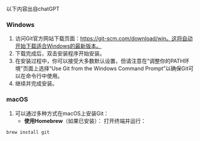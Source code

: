 <span class="notation">以下内容出自chatGPT</span>

### Windows

1. 访问Git官方网站下载页面：https://git-scm.com/download/win。这将自动开始下载适合Windows的最新版本。
2. 下载完成后，双击安装程序开始安装。
3. 在安装过程中，你可以接受大多数默认设置，但请注意在“调整你的PATH环境”页面上选择“Use Git from the Windows Command Prompt”以确保Git可以在命令行中使用。
4. 继续并完成安装。

### macOS

1. 可以通过多种方式在macOS上安装Git：
    - **使用Homebrew**（如果已安装）： 打开终端并运行：
```bash
brew install git
```

 